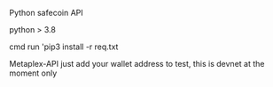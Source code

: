 Python safecoin API

python > 3.8

cmd run 'pip3 install -r req.txt

Metaplex-API just add your wallet address to test, this is devnet at the moment only

